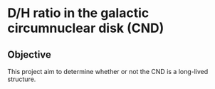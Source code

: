 # D/H ratio in the galactic circumnuclear disk (CND)

## Objective
This project aim to determine whether or not the CND is a long-lived structure.

